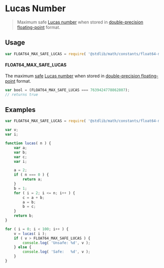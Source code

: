 # Lucas Number

> Maximum safe [Lucas number][lucas-number] when stored in [double-precision floating-point][ieee754] format.

<section class="usage">

## Usage

``` javascript
var FLOAT64_MAX_SAFE_LUCAS = require( '@stdlib/math/constants/float64-max-safe-lucas' );
```

#### FLOAT64_MAX_SAFE_LUCAS

The maximum [safe][safe-integers] [Lucas number][lucas-number] when stored in [double-precision floating-point][ieee754] format.

``` javascript
var bool = (FLOAT64_MAX_SAFE_LUCAS === 7639424778862807);
// returns true
```

</section>

<!-- /.usage -->


<section class="examples">

## Examples

``` javascript
var FLOAT64_MAX_SAFE_LUCAS = require( '@stdlib/math/constants/float64-max-safe-lucas' );

var v;
var i;

function lucas( n ) {
    var a;
    var b;
    var c;
    var i;

    a = 2;
    if ( n === 0 ) {
        return a;
    }
    b = 1;
    for ( i = 2; i <= n; i++ ) {
        c = a + b;
        a = b;
        b = c;
    }
    return b;
}

for ( i = 0; i < 100; i++ ) {
    v = lucas( i );
    if ( v > FLOAT64_MAX_SAFE_LUCAS ) {
        console.log( 'Unsafe: %d', v );
    } else {
        console.log( 'Safe:   %d', v );
    }
}
```

</section>

<!-- /.examples -->


<section class="links">

[safe-integers]: http://www.2ality.com/2013/10/safe-integers.html
[lucas-number]: https://en.wikipedia.org/wiki/Lucas_number
[ieee754]: https://en.wikipedia.org/wiki/IEEE_754-1985

</section>

<!-- /.links -->
